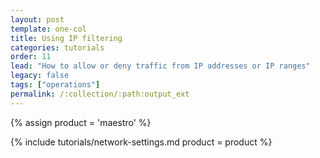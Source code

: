 ```yaml
---
layout: post
template: one-col
title: Using IP filtering
categories: tutorials
order: 11
lead: "How to allow or deny traffic from IP addresses or IP ranges"
legacy: false
tags: ["operations"]
permalink: /:collection/:path:output_ext
---
```


{% assign product = 'maestro' %}

{% include tutorials/network-settings.md product = product %}